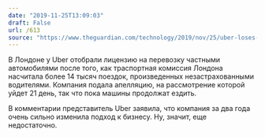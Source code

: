```yaml
---
date: "2019-11-25T13:09:03"
draft: False
url: /613
source: "https://www.theguardian.com/technology/2019/nov/25/uber-loses-licence-london-tfl"
---
```


В Лондоне у Uber отобрали лицензию на перевозку частными автомобилями после того, как траспортная комиссия Лондона насчитала более 14 тысяч поездок, произведенных незастрахованными водителями. Компания подала апелляцию, на рассмотрение которой уйдет 21 день, так что пока машины продолжат ездить.

В комментарии представитель Uber заявила, что компания за два года очень сильно изменила подход к бизнесу. Ну, значит, еще недостаточно.
